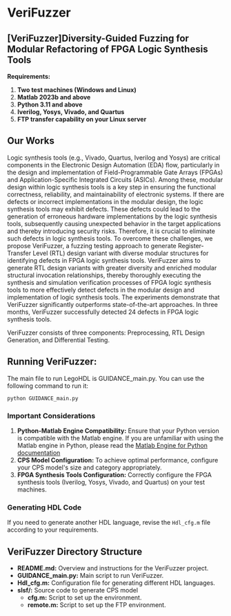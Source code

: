 # VeriFuzzer
## [VeriFuzzer]Diversity-Guided Fuzzing for Modular Refactoring of FPGA Logic Synthesis Tools
**Requirements:**
1. **Two test machines (Windows and Linux)**
2. **Matlab 2023b and above**
3. **Python 3.11 and above**
4. **Iverilog, Yosys, Vivado, and Quartus**
5. **FTP transfer capability on your Linux server**


## Our Works
Logic synthesis tools (e.g., Vivado, Quartus, Iverilog and Yosys) are critical components in the Electronic Design Automation (EDA) flow, particularly in the design and implementation of Field-Programmable Gate Arrays (FPGAs) and Application-Specific Integrated Circuits (ASICs). 
Among these, modular design within logic synthesis tools is a key step in ensuring the functional correctness, reliability, and maintainability of electronic systems. 
If there are defects or incorrect implementations in the modular design, the logic synthesis tools may exhibit defects. 
These defects could lead to the generation of erroneous hardware implementations by the logic synthesis tools, subsequently causing unexpected behavior in the target applications and thereby introducing security risks. 
Therefore, it is crucial to eliminate such defects in logic synthesis tools.
To overcome these challenges, we propose VeriFuzzer, a fuzzing testing approach to generate Register-Transfer Level (RTL) design variant with diverse modular structures for identifying defects in FPGA logic synthesis tools. 
VeriFuzzer aims to generate RTL design variants with greater diversity and enriched modular structural invocation relationships, thereby thoroughly executing the synthesis and simulation verification processes of FPGA logic synthesis tools to more effectively detect defects in the modular design and implementation of logic synthesis tools. 
The experiments demonstrate that VeriFuzzer significantly outperforms state-of-the-art approaches. 
In three months, VeriFuzzer successfully detected 24 defects in FPGA logic synthesis tools.

VeriFuzzer consists of three components: Preprocessing, RTL Design Generation, and Differential Testing. 


## Running VeriFuzzer:
The main file to run LegoHDL is GUIDANCE_main.py. You can use the following command to run it:
```
python GUIDANCE_main.py
```
### Important Considerations
1. **Python-Matlab Engine Compatibility:** Ensure that your Python version is compatible with the Matlab engine. If you are unfamiliar with using the Matlab engine in Python, please read the [Matlab Engine for Python documentation](https://ww2.mathworks.cn/help/matlab/matlab-engine-for-python.html)
2. **CPS Model Configuration:** To achieve optimal performance, configure your CPS model's size and category appropriately.
3. **FPGA Synthesis Tools Configuration:** Correctly configure the FPGA synthesis tools (Iverilog, Yosys, Vivado, and Quartus) on your test machines.

### Generating HDL Code
If you need to generate another HDL language, revise the `Hdl_cfg.m` file according to your requirements.



## VeriFuzzer Directory Structure
* **README.md:** Overview and instructions for the VeriFuzzer project.
* **GUIDANCE_main.py:** Main script to run VeriFuzzer.
* **Hdl_cfg.m:** Configuration file for generating different HDL languages.
* **slsf/:** Source code to generate CPS model
    * **cfg.m:** Script to set up the environment.
    * **remote.m:** Script to set up the FTP environment.
